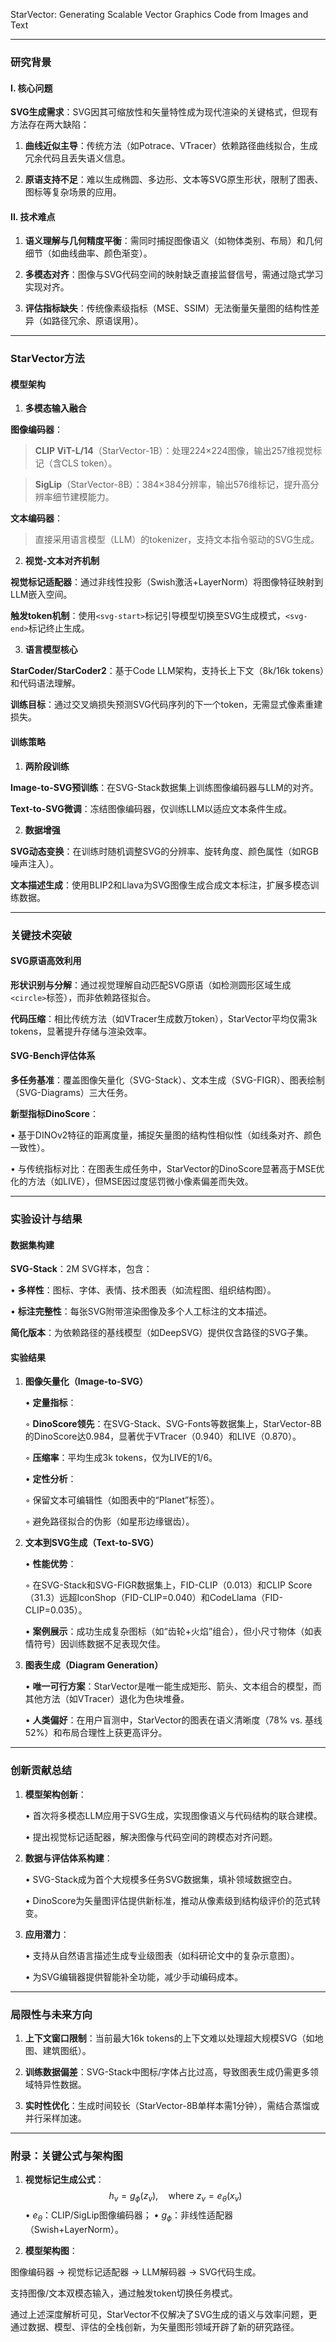 StarVector: Generating Scalable Vector Graphics Code from Images and Text

---

### **研究背景**

#### **I. 核心问题**

**SVG生成需求**：SVG因其可缩放性和矢量特性成为现代渲染的关键格式，但现有方法存在两大缺陷：

1. **曲线近似主导**：传统方法（如Potrace、VTracer）依赖路径曲线拟合，生成冗余代码且丢失语义信息。

2. **原语支持不足**：难以生成椭圆、多边形、文本等SVG原生形状，限制了图表、图标等复杂场景的应用。

#### **II. 技术难点**

1. **语义理解与几何精度平衡**：需同时捕捉图像语义（如物体类别、布局）和几何细节（如曲线曲率、颜色渐变）。

2. **多模态对齐**：图像与SVG代码空间的映射缺乏直接监督信号，需通过隐式学习实现对齐。

3. **评估指标缺失**：传统像素级指标（MSE、SSIM）无法衡量矢量图的结构性差异（如路径冗余、原语误用）。

---

### **StarVector方法**

#### **模型架构**

1. **多模态输入融合**

**图像编码器**：

> **CLIP ViT-L/14**（StarVector-1B）：处理224×224图像，输出257维视觉标记（含CLS token）。

> **SigLip**（StarVector-8B）：384×384分辨率，输出576维标记，提升高分辨率细节建模能力。

**文本编码器**：

> 直接采用语言模型（LLM）的tokenizer，支持文本指令驱动的SVG生成。

2. **视觉-文本对齐机制**

**视觉标记适配器**：通过非线性投影（Swish激活+LayerNorm）将图像特征映射到LLM嵌入空间。

**触发token机制**：使用`<svg-start>`标记引导模型切换至SVG生成模式，`<svg-end>`标记终止生成。

3. **语言模型核心**

**StarCoder/StarCoder2**：基于Code LLM架构，支持长上下文（8k/16k tokens）和代码语法理解。

**训练目标**：通过交叉熵损失预测SVG代码序列的下一个token，无需显式像素重建损失。

#### **训练策略**

1. **两阶段训练**

**Image-to-SVG预训练**：在SVG-Stack数据集上训练图像编码器与LLM的对齐。

**Text-to-SVG微调**：冻结图像编码器，仅训练LLM以适应文本条件生成。

2. **数据增强**

**SVG动态变换**：在训练时随机调整SVG的分辨率、旋转角度、颜色属性（如RGB噪声注入）。

**文本描述生成**：使用BLIP2和Llava为SVG图像生成合成文本标注，扩展多模态训练数据。

---

### **关键技术突破**

#### **SVG原语高效利用**

**形状识别与分解**：通过视觉理解自动匹配SVG原语（如检测圆形区域生成`<circle>`标签），而非依赖路径拟合。

**代码压缩**：相比传统方法（如VTracer生成数万token），StarVector平均仅需3k tokens，显著提升存储与渲染效率。

#### **SVG-Bench评估体系**

**多任务基准**：覆盖图像矢量化（SVG-Stack）、文本生成（SVG-FIGR）、图表绘制（SVG-Diagrams）三大任务。

**新型指标DinoScore**：
  
  • 基于DINOv2特征的距离度量，捕捉矢量图的结构性相似性（如线条对齐、颜色一致性）。
  
  • 与传统指标对比：在图表生成任务中，StarVector的DinoScore显著高于MSE优化的方法（如LIVE），但MSE因过度惩罚微小像素偏差而失效。

---

### **实验设计与结果**

#### **数据集构建**

**SVG-Stack**：2M SVG样本，包含：
  
  • **多样性**：图标、字体、表情、技术图表（如流程图、组织结构图）。
 
  • **标注完整性**：每张SVG附带渲染图像及多个人工标注的文本描述。

**简化版本**：为依赖路径的基线模型（如DeepSVG）提供仅含路径的SVG子集。

#### **实验结果**

1. **图像矢量化（Image-to-SVG）**

   • **定量指标**：

     ◦ **DinoScore领先**：在SVG-Stack、SVG-Fonts等数据集上，StarVector-8B的DinoScore达0.984，显著优于VTracer（0.940）和LIVE（0.870）。

     ◦ **压缩率**：平均生成3k tokens，仅为LIVE的1/6。
 
   • **定性分析**：

    ◦ 保留文本可编辑性（如图表中的“Planet”标签）。

    ◦ 避免路径拟合的伪影（如星形边缘锯齿）。

3. **文本到SVG生成（Text-to-SVG）**

   • **性能优势**：

    ◦ 在SVG-Stack和SVG-FIGR数据集上，FID-CLIP（0.013）和CLIP Score（31.3）远超IconShop（FID-CLIP=0.040）和CodeLlama（FID-CLIP=0.035）。

    • **案例展示**：成功生成复杂图标（如“齿轮+火焰”组合），但小尺寸物体（如表情符号）因训练数据不足表现欠佳。

5. **图表生成（Diagram Generation）**

    • **唯一可行方案**：StarVector是唯一能生成矩形、箭头、文本组合的模型，而其他方法（如VTracer）退化为色块堆叠。

   • **人类偏好**：在用户盲测中，StarVector的图表在语义清晰度（78% vs. 基线52%）和布局合理性上获更高评分。

---

### **创新贡献总结**

1. **模型架构创新**：
 
   • 首次将多模态LLM应用于SVG生成，实现图像语义与代码结构的联合建模。

   • 提出视觉标记适配器，解决图像与代码空间的跨模态对齐问题。

3. **数据与评估体系构建**：

    • SVG-Stack成为首个大规模多任务SVG数据集，填补领域数据空白。

    • DinoScore为矢量图评估提供新标准，推动从像素级到结构级评价的范式转变。

5. **应用潜力**：

    • 支持从自然语言描述生成专业级图表（如科研论文中的复杂示意图）。

    • 为SVG编辑器提供智能补全功能，减少手动编码成本。

---

### **局限性与未来方向**

1. **上下文窗口限制**：当前最大16k tokens的上下文难以处理超大规模SVG（如地图、建筑图纸）。

2. **训练数据偏差**：SVG-Stack中图标/字体占比过高，导致图表生成仍需更多领域特异性数据。

3. **实时性优化**：生成时间较长（StarVector-8B单样本需1分钟），需结合蒸馏或并行采样加速。

---

### **附录：关键公式与架构图**

1. **视觉标记生成公式**：
   $$
   h_v = g_\phi(z_v), \quad \text{where } z_v = e_\theta(x_v)
   $$
   • $e_\theta$：CLIP/SigLip图像编码器；
   • $g_\phi$：非线性适配器（Swish+LayerNorm）。

2. **模型架构图**：

图像编码器 → 视觉标记适配器 → LLM解码器 → SVG代码生成。

支持图像/文本双模态输入，通过触发token切换任务模式。

通过上述深度解析可见，StarVector不仅解决了SVG生成的语义与效率问题，更通过数据、模型、评估的全栈创新，为矢量图形领域开辟了新的研究路径。

